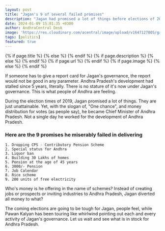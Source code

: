 ```yaml
---
layout: post
title: "Jagan's 9 of several failed promises"
description: "Jagan had promised a lot of things before elections of 2019. He did not fulfill at least one properly. Here are the 9 of several ones he promised and he failed in delivering."
date: 2024-01-09 15:01:35 +0300
author: AndhraCentral Desk
image: 'https://res.cloudinary.com/acentral/image/upload/v1647127805/ganja/tdp-misleads-people-on-kapu-reservations_b_3007180730_fvitx2.jpg'
tags: [politics]
featured: true
---
```


<meta content="{{ site.title }}" property="og:site_name">
{% if page.title %}
  <meta content="{{ page.title }}" property="og:title">
{% else %}
  <meta content="{{ site.title }}" property="og:title">
{% endif %}
{% if page.description %}
  <meta content="{{ page.description }}" property="og:description">
{% else %}
  <meta content="{{ site.description }}" property="og:description">
{% endif %}
{% if page.url %}
  <meta content="{{ site.url }}{{ page.url }}" property="og:url">
{% endif %}
{% if page.image %}
  <meta content="https://res.cloudinary.com/acentral/image/upload/v1647127805/ganja/tdp-misleads-people-on-kapu-reservations_b_3007180730_fvitx2.jpg" property="og:image">
{% else %}
  <meta content="{{ site.url }}/images/og.png" property="og:image">
{% endif %}

If someone has to give a report card for Jagan's governance, the report would not be good in any parameter. Andhra Pradesh's development had stalled since 5 years, literally. There is no stature of it's now under Jagan's governance. This is what people of Andhra are feeling.

During the election times of 2019, Jagan promised a lot of things. They are just unattainable. Yet, with the slogan of, "One chance", and money distribution for votes (as people say), he became Chief Minister of Andhra Pradesh. Not a single day he worked for the development of Andhra Pradesh. 

### Here are the 9 promises he miserably failed in delivering

    1. Dropping CPS - Contributory Pension Scheme
    2. Special status for Andhra
    3. Liquor ban
    4. Building 30 Lakhs of homes
    5. Pension at the age of 45 years
    6. 3000/- Pension
    7. Job Calendar
    8. Rice scheme
    9. 200 units of free electricity

Who's money is he offering in the name of schemes? Instead of creating jobs or prospects or inviting industries to Andhra Pradesh, Jagan diverted all money to what? 

The coming elections are going to be tough for Jagan, people feel, while Pawan Kalyan has been touring like whirlwind pointing out each and every activity of Jagan's governance. Let us wait and see what is in stock for Andhra Pradesh.